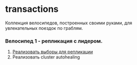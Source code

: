 # transactions
Коллекция велосипедов, построенных своими руками, для увлекательных поездок по граблям.


### Велосипед 1 - репликация с лидером.
1. [Реализовать выборы для репликации](https://github.com/vkuznetsov/transactions/issues/1)
2. Реализовать cluster autohealing
